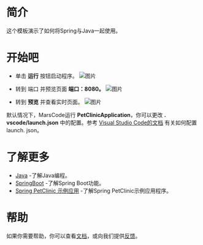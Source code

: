 # 简介
这个模板演示了如何将Spring与Java一起使用。
# 开始吧
* 单击 **运行** 按钮启动程序。
![图片](https://p9-arcosite.byteimg.com/tos-cn-i-goo7wpa0wc/3afa106fbd70453da53734db245d884f~tplv-goo7wpa0wc-image.image)

* 转到 端口 并预览页面 **端口：8080。**
![图片](https://p9-arcosite.byteimg.com/tos-cn-i-goo7wpa0wc/e83ae5caf789422da81a4823d6da96cc~tplv-goo7wpa0wc-image.image)

* 转到 **预览** 并查看实时页面。
![图片](https://p9-arcosite.byteimg.com/tos-cn-i-goo7wpa0wc/5a43574b3900448c87b2d02db385f91a~tplv-goo7wpa0wc-image.image)

默认情况下，MarsCode运行 **PetClinicApplication**，你可以更改 **. vscode/launch.json** 中的配置。参考 [Visual Studio Code的文档](https://code.visualstudio.com/docs/editor/debugging) 有关如何配置launch. json。
# 了解更多
- [Java](https://dev.java/learn/) -了解Java编程。
- [SpringBoot](https://spring.io/projects/spring-boot) -了解Spring Boot功能。
- [Spring PetClinic 示例应用](https://github.com/spring-projects/spring-petclinic) -了解Spring PetClinic示例应用程序。
# 帮助
如果你需要帮助，你可以查看[文档](https://docs.marscode.cn/)，或向我们提供[反馈](https://juejin.cn/pin/club/7359094304150650889?utm_source=doc&utm_medium=marscode)。

